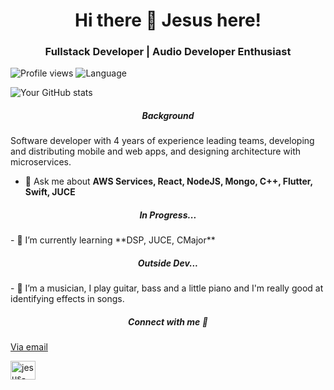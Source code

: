 <h1 align="center">
Hi there 👋 Jesus here!
</h1>
<h3 align="center">Fullstack Developer | Audio Developer Enthusiast</h3>

![Profile views](https://hits.seeyoufarm.com/api/count/incr/badge.svg?url=https://github.com/jesusherrera94&title=Profile%20Views&edge_flat=true) ![Language](https://img.shields.io/badge/Language-EN%20%7C%20ES-blue)

![Your GitHub stats](https://github-readme-stats.vercel.app/api/top-langs/?username=jesusherrera94&layout=compact&hide=css,scss,less&title=Top%20Languages)

<h5 align="center">Background</h5>
<p>Software developer with 4 years of experience leading teams, developing and distributing mobile and web apps, and designing architecture with microservices.</p>

- 💬 Ask me about **AWS Services, React, NodeJS, Mongo, C++, Flutter, Swift, JUCE**

<h5 align="center">In Progress...</h5>
- 🌱 I’m currently learning **DSP, JUCE, CMajor**

<h5 align="center">Outside Dev...</h5>
- 🎸 I’m a musician, I play guitar, bass and a little piano and I'm really good at identifying effects in songs.

<h5 align="center">Connect with me 🤝</h5>

<a href="mailto:jesusherrera1594@gmail.com">Via email</a>

<p align="left">
<a href="https://www.linkedin.com/in/jesus-alberto-herrera199415" target="blank"><img align="center" src="https://raw.githubusercontent.com/rahuldkjain/github-profile-readme-generator/master/src/images/icons/Social/linked-in-alt.svg" alt="jesus-herrera-linkedin" height="30" width="40" /></a>
</p>


<!--
**jesusherrera94/jesusherrera94** is a ✨ _special_ ✨ repository because its `README.md` (this file) appears on your GitHub profile.

Here are some ideas to get you started:

- 🔭 I’m currently working on ...
- 🌱 I’m currently learning ...
- 👯 I’m looking to collaborate on ...
- 🤔 I’m looking for help with ...
- 💬 Ask me about ...
- 📫 How to reach me: ...
- 😄 Pronouns: ...
- ⚡ Fun fact: ...
-->
